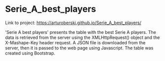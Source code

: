 # Serie_A_best_players

Link to project: https://arturoberski.github.io/Serie_A_best_players/

'Serie A best players' presents the table with the best Serie A players. The data is retrieved from the server using the XMLHttpRequest() object and the X-Mashape-Key header request. A JSON file is downloaded from the server, then it is passed to the web page using Javascript. The table was created using Bootstrap.
